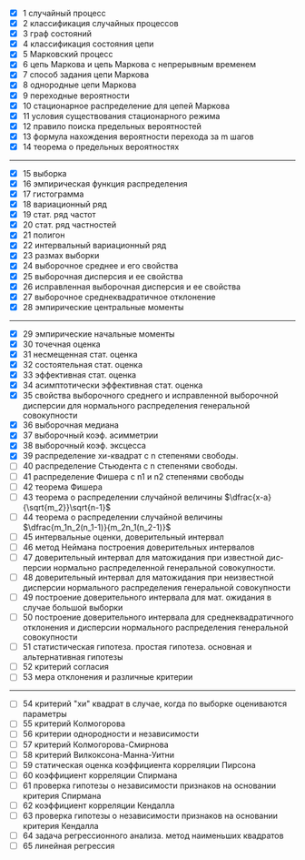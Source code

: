 - [x] 1 случайный процесс
- [x] 2 классификация случайных процессов
- [x] 3 граф состояний
- [x] 4 классификация состояния цепи
- [x] 5 Марковский процесс
- [x] 6 цепь Маркова и цепь Маркова с непрерывным временем
- [x] 7 способ задания цепи Маркова
- [x] 8 однородные цепи Маркова
- [x] 9 переходные вероятности
- [x] 10 стационарное распределение для цепей Маркова
- [x] 11 условия существования стационарного режима
- [x] 12 правило поиска предельных вероятностей
- [x] 13 формула нахождения вероятности перехода за m шагов
- [x] 14 теорема о предельных вероятностях

---

- [x] 15 выборка
- [x] 16 эмпирическая функция распределения
- [x] 17 гистограмма
- [x] 18 вариационный ряд
- [x] 19 стат. ряд частот
- [x] 20 стат. ряд частностей
- [x] 21 полигон
- [x] 22 интервальный вариационный ряд
- [x] 23 размах выборки
- [x] 24 выборочное среднее и его свойства
- [x] 25 выборочная дисперсия и ее свойства
- [x] 26 исправленная выборочная дисперсия и ее свойства
- [x] 27 выборочное среднеквадратичное отклонение
- [x] 28 эмпирические центральные моменты

---

- [x] 29 эмпирические начальные моменты
- [x] 30 точечная оценка
- [x] 31 несмещенная стат. оценка
- [x] 32 состоятельная стат. оценка
- [x] 33 эффективная стат. оценка
- [x] 34 асимптотически эффективная стат. оценка
- [x] 35 свойства выборочного среднего и исправленной выборочной дисперсии для нормального распределения генеральной совокупности
- [x] 36 выборочная медиана
- [x] 37 выборочный коэф. асимметрии
- [x] 38 выборочный коэф. эксцесса
- [x] 39 распределение хи-квадрат с n степенями свободы.
- [ ] 40 распределение Стьюдента с n степенями свободы.
- [ ] 41 распределение Фишера с n1 и n2 степенями свободы
- [ ] 42 теорема Фишера
- [ ] 43 теорема о распределении случайной величины $\dfrac{x-a}{\sqrt{m_2}}\sqrt{n-1}$
- [ ] 44 теорема о распределении случайной величины $\dfrac{m_1n_2(n_1-1)}{m_2n_1(n_2-1)}$
- [ ] 45 интервальные оценки, доверительный интервал
- [ ] 46 метод Неймана построения доверительных интервалов
- [ ] 47 доверительный интервал для матожидания при известной дис­персии нормально распределенной генеральной совокупности.
- [ ] 48 доверительный интервал для матожидания при неизвестной дисперсии нормального распределения генеральной совокупности
- [ ] 49 построение доверительного интервала для мат. ожидания в случае большой выборки
- [ ] 50 построение доверительного интервала для среднеквадратичного отклонения и дисперсии нормального распределения генеральной совокупности
- [ ] 51 статистическая гипотеза. простая гипотеза. основная и альтернативная гипотезы
- [ ] 52 критерий согласия
- [ ] 53 мера отклонения и различные критерии

---

- [ ] 54 критерий "хи" квадрат в случае, когда по выборке оценива­ются параметры
- [ ] 55 критерий Колмогорова
- [ ] 56 критерии однородности и независимости
- [ ] 57 критерий Колмогорова-Смирнова
- [ ] 58 критерий Вилкоксона-Манна-Уитни
- [ ] 59 статическая оценка коэффициента корреляции Пирсона
- [ ] 60 коэффициент корреляции Спирмана
- [ ] 61 проверка гипотезы о независимости признаков на основании критерия Спирмана
- [ ] 62 коэффициент корреляции Кендалла
- [ ] 63 проверка гипотезы о независимости признаков на основании критерия Кендалла
- [ ] 64 задача регрессионного анализа. метод наименьших квадратов
- [ ] 65 линейная регрессия